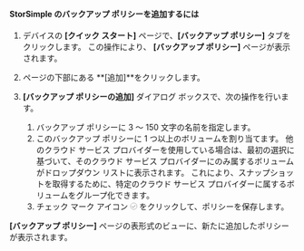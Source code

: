 
<!--author=alkohli last changed: 9/11/15-->

#### <a name="to-add-a-storsimple-backup-policy"></a>StorSimple のバックアップ ポリシーを追加するには
1. デバイスの **[クイック スタート]** ページで、**[バックアップ ポリシー]** タブをクリックします。 この操作により、 **[バックアップ ポリシー]** ページが表示されます。
2. ページの下部にある **[追加]**をクリックします。
3. **[バックアップ ポリシーの追加]** ダイアログ ボックスで、次の操作を行います。
   
   1. バックアップ ポリシーに 3 ～ 150 文字の名前を指定します。
   2. このバックアップ ポリシーに 1 つ以上のボリュームを割り当てます。 他のクラウド サービス プロバイダーを使用している場合は、最初の選択に基づいて、そのクラウド サービス プロバイダーにのみ属するボリュームがドロップダウン リストに表示されます。 これにより、スナップショットを取得するために、特定のクラウド サービス プロバイダーに属するボリュームをグループ化できます。
   3. チェック マーク アイコン  ![チェック マーク アイコン](./media/storsimple-add-backup-policy/HCS_CheckIcon-include.png) をクリックして、ポリシーを保存します。

**[バックアップ ポリシー]** ページの表形式のビューに、新たに追加したポリシーが表示されます。

